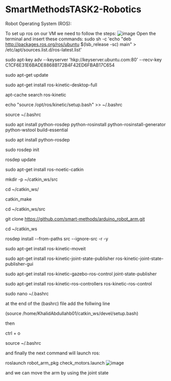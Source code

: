 # SmartMethodsTASK2-Robotics
Robot Operating System (ROS):

To set up ros on our VM we need to follow the steps:
![image](https://user-images.githubusercontent.com/107816408/181071497-5f986c8c-2d71-44de-9c93-7ab48feccea7.png)
Open the terminal and insert these commands:
sudo sh -c 'echo "deb http://packages.ros.org/ros/ubuntu $(lsb_release -sc) main" > /etc/apt/sources.list.d/ros-latest.list'

sudo apt-key adv --keyserver 'hkp://keyserver.ubuntu.com:80' --recv-key C1CF6E31E6BADE8868B172B4F42ED6FBAB17C654

sudo apt-get update

sudo apt-get install ros-kinetic-desktop-full

apt-cache search ros-kinetic

echo "source /opt/ros/kinetic/setup.bash" >> ~/.bashrc

source ~/.bashrc

sudo apt install python-rosdep python-rosinstall python-rosinstall-generator python-wstool build-essential

sudo apt install python-rosdep

sudo rosdep init

rosdep update

sudo apt-get install ros-noetic-catkin

mkdir -p ~/catkin_ws/src

cd ~/catkin_ws/

catkin_make

cd ~/catkin_ws/src

git clone https://github.com/smart-methods/arduino_robot_arm.git 

cd ~/catkin_ws

rosdep install --from-paths src --ignore-src -r -y

sudo apt-get install ros-kinetic-moveit

sudo apt-get install ros-kinetic-joint-state-publisher ros-kinetic-joint-state-publisher-gui

sudo apt-get install ros-kinetic-gazebo-ros-control joint-state-publisher

sudo apt-get install ros-kinetic-ros-controllers ros-kinetic-ros-control

sudo nano ~/.bashrc

at the end of the (bashrc) file add the follwing line

(source /home/KhalidAbdullahb01/catkin_ws/devel/setup.bash)

then 

ctrl + o

source ~/.bashrc


and finally the next command will launch ros:


roslaunch robot_arm_pkg check_motors.launch
![image](https://user-images.githubusercontent.com/107816408/181072967-44075884-cf40-48ac-914b-d9845d337892.png)

and we can move the arm by using the joint state

